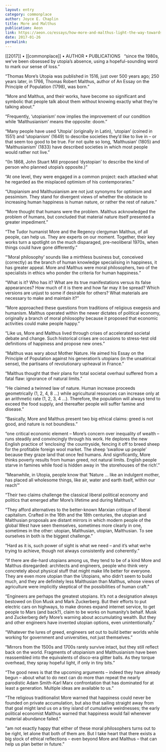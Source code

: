 ```yaml
---
layout: entry
category: commonplace
author: Joyce E. Chaplin
title: More and Malthus
publication: Aeon
link: https://aeon.co/essays/how-more-and-malthus-light-the-way-towards-humanitys-future
date: 2017-01-26
permalink: 
---
```


[[2017]] • [[commonplace]] • AUTHOR • PUBLICATIONS 
 
“since the 1980s, we’ve been obsessed by utopia’s absence, using a hopeful-sounding word to mark our sense of loss.”

“Thomas More’s Utopia was published in 1516, just over 500 years ago; 250 years later, in 1766, Thomas Robert Malthus, author of An Essay on the Principle of Population (1798), was born.”

“More and Malthus, and their works, have become so significant and symbolic that people talk about them without knowing exactly what they’re talking about.”

“Frequently, ‘utopianism’ now implies the improvement of our condition while ‘Malthusianism’ means the opposite: doom.”

“Many people have used ‘Utopia’ (originally in Latin), ‘utopian’ (coined in 1551) and ‘utopianism’ (1649) to describe societies they’d like to live in ­– or that seem too good to be true. For not quite so long, ‘Malthusian’ (1805) and ‘Malthusianism’ (1833) have described societies in which most people would rather not live.”

“(In 1868, John Stuart Mill proposed ‘dystopian’ to describe the kind of person who planned utopia’s opposite.)”

“At one level, they were engaged in a common project: each attacked what he regarded as the misplaced optimism of his contemporaries.”

“Utopianism and Malthusianism are not just synonyms for optimism and pessimism. They stand for divergent views of whether the obstacle to increasing human happiness is human nature, or rather the rest of nature.”

“More thought that humans were the problem. Malthus acknowledged the problem of humans, but concluded that material nature itself presented a greater impediment.”

“The Tudor humanist More and the Regency clergyman Malthus, of all people, can help us. They are experts on our moment. Together, their key works turn a spotlight on the much disparaged, pre-neoliberal 1970s, when things could have gone differently.”

“‘Moral philosophy’ sounds like a mirthless business but, conceived (correctly) as the branch of human knowledge specialising in happiness, it has greater appeal. More and Malthus were moral philosophers, two of the specialists in ethics who ponder the criteria for human happiness.”

“What is it? Who has it? What are its true manifestations versus its false appearances? How much of it is there and how far may it be spread? Which versions are unjust to some if desirable for others? What materials are necessary to make and maintain it?”

“More approached these questions from traditions of religious exegesis and humanism. Malthus operated within the newer dictates of political economy, originally a branch of moral philosophy because it proposed that economic activities could make people happy.”

“Like us, More and Malthus lived through crises of accelerated societal debate and change. Such historical crises are occasions to stress-test old definitions of happiness and propose new ones.”

“Malthus was wary about Mother Nature. He aimed his Essay on the Principle of Population against his generation’s utopians (in the unsatirical sense), the partisans of revolutionary upheaval in France.”

“Malthus thought that their plans for total societal overhaul suffered from a fatal flaw: ignorance of natural limits.”

“He claimed a twinned law of nature. Human increase proceeds geometrically (1, 2, 4, 8 …) while agricultural resources can increase only at an arithmetic rate (1, 2, 3, 4 …). Therefore, the population will always tend to exceed the food supply, and thereafter people will suffer famine and disease.”

“Basically, More and Malthus present two big ethical claims: greed is not good, and nature is not boundless.”

“one critical economic element – More’s concern over inequality of wealth – runs steadily and convincingly through his work. He deplores the new English practice of ‘enclosing’ the countryside, fencing it off to breed sheep for the profitable foreign wool market. The sheep ‘swallow up people’ because they graze land that once fed humans. And significantly, More thinks poverty results from human greed, not natural limits. English people starve in famines while food is hidden away in ‘the storehouses of the rich’.”

“Meanwhile, in Utopia, people know that ‘Nature … like an indulgent mother, has placed all wholesome things, like air, water and earth itself, within our reach’”

“Their two claims challenge the classical liberal political economy and politics that emerged after More’s lifetime and during Malthus’s.”

“They afford alternatives to the better-known Marxian critique of liberal capitalism. Crafted in the 16th and the 18th centuries, the utopian and Malthusian proposals are distant mirrors in which modern people of the global West have seen themselves, sometimes more clearly in one, sometimes in the other: utopian, Malthusian, utopian, Malthusian. To see ourselves in both is the biggest challenge.”

“Hard as it is, such power of sight is what we need – and it’s what we’re trying to achieve, though not always consistently and coherently.”

“If there are die-hard utopians among us, they tend to be of a kind More and Malthus disregarded: architects and engineers, people who think very concretely about physical stuff that might make life better for everyone. They are even more utopian than the Utopians, who didn’t seem to build much, and they are definitely less Malthusian than Malthus, whose views of agriculture were implicitly skeptical of the possibilities of human craft.”

“Engineers are perhaps the greatest utopians. It’s not a designation always bestowed on Elon Musk and Mark Zuckerberg. But their efforts to put electric cars on highways, to make drones expand internet service, to get people to Mars (and back?), claim to be works on humanity’s behalf. Musk and Zuckerberg defy More’s warning about accumulating wealth. But they and other engineers have invented utopian options, even unintentionally.”

“Whatever the lures of greed, engineers set out to build better worlds while working for government and universities, not just themselves.”

“Mirrors from the 1500s and 1700s rarely survive intact, but they still reflect back on the world. Fragments of utopianism and Malthusianism have been reassembled into the equivalents of disco-era glitter balls. As they torque overhead, they spray hopeful light, if only in tiny bits.”

“The good news is that the upcoming arguments – indeed they have already begun – about what to do next can do more than repeat the nearly parodistic Adam Smith-Karl Marx confrontation that has dominated for at least a generation. Multiple ideas are available to us.”

“The religious traditionalist More warned that happiness could never be founded on private accumulation, but also that sailing straight away from that goal might land us on a tiny island of cumulative weirdnesses; the early political economist Malthus warned that happiness would fail whenever material abundance failed.”

“am not exactly happy that either of these moral philosophers turns out to be right, let alone that both of them are. But I take heart that there exists a big stock of ethical reflections – even beyond More and Malthus – that can help us plan better in future.”
